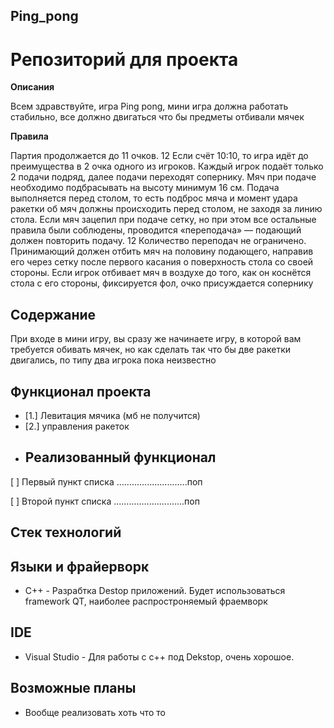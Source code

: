 ## **Ping_pong**

# Репозиторий для проекта
**Описания**

Всем здравствуйте, игра Ping pong, мини игра должна работать стабильно, все должно двигаться что бы предметы
отбивали мячек

**Правила**

Партия продолжается до 11 очков. 12 Если счёт 10:10, то игра идёт до преимущества в 2 очка одного из игроков.
Каждый игрок подаёт только 2 подачи подряд, далее подачи переходят сопернику. Мяч при подаче необходимо подбрасывать на высоту минимум 16 см. 
Подача выполняется перед столом, то есть подброс мяча и момент удара ракетки об мяч должны происходить перед столом, не заходя за линию стола. 
Если мяч зацепил при подаче сетку, но при этом все остальные правила были соблюдены, проводится «переподача» — подающий должен повторить подачу. 12 Количество переподач не ограничено. 
Принимающий должен отбить мяч на половину подающего, направив его через сетку после первого касания о поверхность стола со своей стороны. Если игрок отбивает мяч в воздухе до того, как он коснётся стола с его стороны, фиксируется фол, очко присуждается сопернику

## Содержание
При входе в мини игру, вы сразу же начинаете игру, в которой вам требуется обивать мячек, но как сделать так что бы
две ракетки двигались, по типу два игрока пока неизвестно
## Функционал проекта
- [1.] Левитация мячика (мб не получится)
- [2.] управления ракеток
- ## Реализованный функционал
[ ] Первый пункт списка
............................поп

[ ] Второй пункт списка
............................поп

## Стек технологий
## Языки и фрайерворк 
- C++ - Разрабтка Destop приложений. Будет использоваться framework QT, наиболее распростроняемый фраемворк
## IDE
- Visual Studio - Для работы с с++ под Dekstop, очень хорошое.
## Возможные планы
- Вообще реализовать хоть что то
